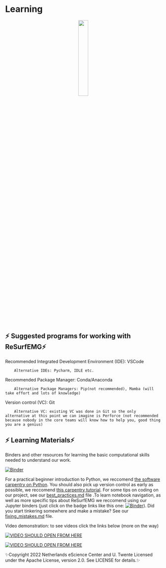 # Learning 
<p align="center">
    <img style="width: 25%; height: 25%" src="https://github.com/resurfemg/resurfemg/blob/main/Logo_rond_tekst.svg">
</p>


##  ⚡ Suggested programs for working with ReSurfEMG⚡

Recommended Integrated Development Environment (IDE): VSCode  

        Alternative IDEs: Pycharm, IDLE etc.  


Recommended Package Manager: Conda/Anaconda 

        Alternative Package Managers: Pip(not recommended), Mamba (will take effort and lots of knowledge) 


Version control (VC): Git 

        Alternative VC: existing VC was done in Git so the only alternative at this point we can imagine is Perforce (not recommended because nobody in the core teams will know how to help you, good thing you are a genius) 


##  ⚡ Learning Materials⚡

Binders and other resources for learning the basic computational skills needed to understand our work.

[![Binder](https://mybinder.org/badge_logo.svg)](https://mybinder.org/v2/gh/ReSurfEMG/learning/main)

For a practical beginner introduction to Python, we reccomend [the software carpentry on Python](https://swcarpentry.github.io/python-novice-inflammation/). You should also pick up version control as early as possible, we reccomend [this carpentry tutorial](https://swcarpentry.github.io/git-novice/). For some tips on coding on our project, see our [best_practices.md](https://github.com/ReSurfEMG/learning/blob/main/best_practices.md)  file .To learn notebook navigation, as well as more specific tips about ReSurfEMG we reccomend using our Jupyter binders (just click on the badge links like this one: [![Binder](https://mybinder.org/badge_logo.svg)](https://mybinder.org/v2/gh/ReSurfEMG/learning/main)). Did you start tinkering somewhere and make a mistake? See our [fixing_mistakes.md](https://github.com/ReSurfEMG/learning/blob/main/fixing_mistakes.md) file.

Video demonstration: to see videos click the links below (more on the way)

[![VIDEO SHOULD OPEN FROM HERE](https://img.youtube.com/vi/JK4wCsqnVdQ/0.jpg)](https://youtu.be/JK4wCsqnVdQ)


[![VIDEO SHOULD OPEN FROM HERE](https://img.youtube.com/vi/X4TDZzDOvMg/0.jpg)](https://youtu.be/X4TDZzDOvMg)


✨Copyright 2022 Netherlands eScience Center and U. Twente
Licensed under the Apache License, version 2.0. See LICENSE for details.✨